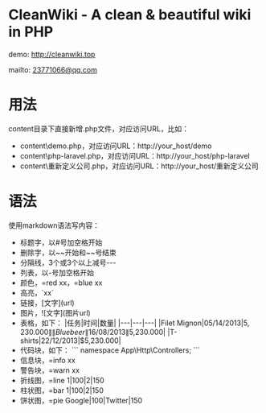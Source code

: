 # CleanWiki - A clean & beautiful wiki in PHP

demo: http://cleanwiki.top

mailto: 23771066@qq.com

# 用法
content目录下直接新增.php文件，对应访问URL，比如：
- content\demo.php，对应访问URL：http://your_host/demo
- content\php-laravel.php，对应访问URL：http://your_host/php-laravel
- content\重新定义公司.php，对应访问URL：http://your_host/重新定义公司

# 语法
使用markdown语法写内容：
- 标题字，以#号加空格开始
- 删除字，以\~\~开始和\~\~号结束
- 分隔线，3个或3个以上减号---
- 列表，以-号加空格开始
- 颜色，=red xx，=blue xx
- 高亮，\`xx\`
- 链接，\[文字\]\(url\)
- 图片，\!\[文字\]\(图片url\)
- 表格，如下：
\|任务\|时间\|数量\|
\|---\|---\|---\|
\|Filet Mignon\|05/14/2013\|$5,230.000\|
\|Blue beer\|16/08/2013\|$5,230.000\|
\|T-shirts\|22/12/2013\|$5,230.000\|
- 代码块，如下：
\`\`\`
namespace App\Http\Controllers;
\`\`\`
- 信息块，=info xx
- 警告块，=warn xx
- 折线图，=line 1\|100\|2\|150
- 柱状图，=bar 1\|100\|2\|150
- 饼状图，=pie Google\|100\|Twitter\|150